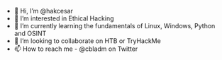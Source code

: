 - 👋 Hi, I’m @hakcesar
- 👀 I’m interested in Ethical Hacking
- 🌱 I’m currently learning the fundamentals of Linux, Windows, Python and OSINT
- 💞️ I’m looking to collaborate on HTB or TryHackMe
- 📫 How to reach me - @cbladm on Twitter

<!---
cesarblad/cesarblad is a ✨ special ✨ repository because its `README.md` (this file) appears on your GitHub profile.
You can click the Preview link to take a look at your changes.
--->
